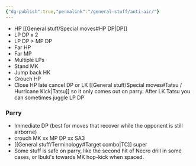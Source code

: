 ```yaml
---
{"dg-publish":true,"permalink":"/general-stuff/anti-air/"}
---
```


- HP [[General stuff/Special moves#HP DP\|DP]]
- LP DP x 2
- LP DP > MP DP
- Far HP
- Far MP
- Multiple LPs
- Stand MK
- Jump back HK
- Crouch HP
- Close HP late cancel DP or LK [[General stuff/Special moves#Tatsu / Hurricane Kick\|Tatsu]] so it only comes out on parry. After LK Tatsu you can sometimes juggle LP DP
### Parry
- Immediate DP (best for moves that recover while the opponent is still airborne)
- crouch MK xx MP DP xx SA3
- [[General stuff/Terminology#Target combo\|TC]] super
- Some stuff is safe on parry, like the second hit of Necro drill in some cases, or Ibuki's towards MK hop-kick when spaced.